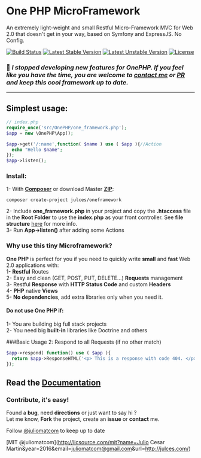 # One PHP MicroFramework
An extremely light-weight and small Restful Micro-Framework MVC for Web 2.0 that doesn't get in your way, based on Symfony and ExpressJS. No Config.

[![Build Status](https://travis-ci.org/juliomatcom/one-php-microframework.svg?branch=master)](https://travis-ci.org/juliomatcom/one-php-microframework)
[![Latest Stable Version](https://poser.pugx.org/julces/oneframework/v/stable)](https://packagist.org/packages/julces/oneframework)
[![Latest Unstable Version](https://poser.pugx.org/julces/oneframework/v/unstable)](https://packagist.org/packages/julces/oneframework)
[![License](https://poser.pugx.org/julces/oneframework/license)](https://packagist.org/packages/julces/oneframework)

### :loudspeaker: *I stopped developing new features for OnePHP. If you feel like you have the time, you are welcome to [contact me](https://twitter.com/juliomatcom) or [PR](https://github.com/juliomatcom/one-php-microframework/pulls) and keep this cool framework up to date.*
---
## Simplest usage:
```php
// index.php
require_once('src/OnePHP/one_framework.php');
$app = new \OnePHP\App();

$app->get('/:name',function( $name ) use ( $app ){//Action
  echo "Hello $name";
});
$app->listen();
```

### Install:
1- With [**Composer**](https://getcomposer.org/ "download Composer") or download Master [**ZIP**](https://github.com/juliomatcom/one-php-microframework/archive/master.zip "download One PHP Master version"):
```
composer create-project julces/oneframework
```   
2- Include **one_framework.php** in your project and copy the **.htaccess** file in the **Root Folder** to use the **index.php** as your front controller. See **file structure**  [here](docs/structure.md)  for more info.  
3- Run **App->listen()** after adding some Actions  

### Why use this tiny Microframework?
**One PHP** is perfect for you if you need to quickly write **small** and **fast** Web 2.0 applications with:   
1- **Restful** Routes   
2- Easy and clean (GET, POST, PUT, DELETE...) **Requests** management   
3- Restful **Response** with **HTTP Status Code** and custom **Headers**   
4- **PHP** native **Views**   
5- **No dependencies**, add extra libraries only when you need it.  
#### Do not use One PHP if:
1- You are building big full stack projects   
2- You need big **built-in** libraries like Doctrine and others   




###Basic Usage 2: Respond to all Requests (if no other match)
```php
$app->respond( function() use ( $app ){
  return $app->ResponseHTML('<p> This is a response with code 404. </p>', 404);
});
```

## Read the [Documentation](docs/contents.md "Documentation")

### Contribute, it's easy!
Found a **bug**, need **directions**
or just want to say hi ?    
Let me know, **Fork** the project, create an **issue** or **contact** me.   

Follow [@juliomatcom](https://twitter.com/juliomatcom    "News and updates") to keep up to date

[MIT @juliomatcom](http://licsource.com/mit?name=Julio Cesar Martin&year=2016&email=juliomatcom@gmail.com&url=http://julces.com/)
